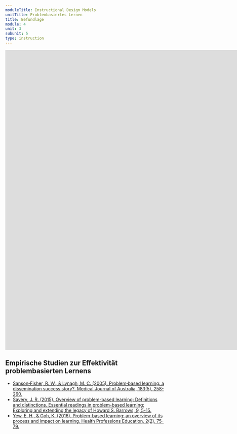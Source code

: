 ```yaml
---
moduleTitle: Instructional Design Models
unitTitle: Problembasiertes Lernen
title: Befundlage
module: 4
unit: 3
subunit: 5
type: instruction
---
```


<iframe width="1922" height="945" src="https://www.youtube.com/embed/2WpvBUj6x9c?autoplay=1" frameborder="0" allow="accelerometer; autoplay; encrypted-media; gyroscope; picture-in-picture" allowfullscreen></iframe>



## Empirische Studien zur Effektivität problembasierten Lernens

* [Sanson‐Fisher, R. W., & Lynagh, M. C. (2005). Problem‐based learning: a dissemination success story?. Medical Journal of Australia, 183(5), 258-260.](https://www.ncbi.nlm.nih.gov/pubmed/16138801)
* [Savery, J. R. (2015). Overview of problem-based learning: Definitions and distinctions. Essential readings in problem-based learning: Exploring and extending the legacy of Howard S. Barrows, 9, 5-15.](https://www.sciencedirect.com/science/article/pii/S2452301116300062)
* [Yew, E. H., & Goh, K. (2016). Problem-based learning: an overview of its process and impact on learning. Health Professions Education, 2(2), 75-79.](https://www.sciencedirect.com/science/article/pii/S2452301116300062)

<!-- ## Savery (2006)

However,  a  recent  report  on  a  systematic  review  and  meta-analysis  on  the  effec-tiveness  of  PBL  used  in  higher  education  programs  for  health  professionals  (Newman,  2003)  stated  that  “existing  overviews  of  the  field  do  not  provide  high  quality  evidence  with which to provide robust answers to questions about the effectiveness of PBL” (p. 5). Specifically  this  analysis  of  research  studies  attempted  to  compare  PBL  with  traditional  approaches to discover if PBL increased performance in adapting to and participating in change; dealing with problems and making reasoned decisions in unfamiliar situations; reasoning critically and creatively; adopting a more universal or holistic approach; practic-ing empathy, appreciating the other person’s point of view; collaborating productive
 -->
<!-- ## Sanson-Fisher & Lynagh (2005)

Over a similar time frame, the problem-based learning (PBL) approach has been widely adopted by undergraduate medical schools, in spite of empirical reviews suggesting that its effectiveness may be limited

Students claim that PBL provides a more satisfying learning experience than traditional methods. While such an outcome is desirable, it is substantively less than the original promise of the approach


kirschner epistemology vs. pedagogic

Six  reviews  of  PBL  have  been  published  in  the  past  decade.Norman and Schmidt’s10 1992 review found that students taughtwith  PBL  curricula  were  superior  in  knowledge  retention  butinferior  in  overall  knowledge  and  competence  when  comparedwith   students   taught   by   traditional   curricula.   Vernon   andBlake,11  in  their  1993  review,  concluded  that  PBL  students’attitudes,  class  attendance  and  mood  were  better  than  those  ofstudents   in   traditional   teaching   institutions.   Albanese   andMitchell12  reported  similar  findings.  Colliver’s8  2000  reviewconcluded  that,  although  some  studies  show  marginal  outcomeadvantages for students educated under PBL, there is no evidenceof  educational  superiority  to  the  extent  one  might  expect  giventhe resource-intensive nature of the PBL curriculum. The reviewby  Nandi  et  al13  in  the  same  year  concluded  that  PBL  studentsconsistently  find  their  course  more  enjoyable  and  demonstratebetter  interpersonal  skills  compared  with  traditionally  trainedstudents.  The  most  recent  review,  conducted  by  Newman14  in2003, indicated that PBL students report greater satisfaction andemploy more productive approaches to study. However, in termsof knowledge accumulation and practice-based outcomes, resultsfrom  the  articles  analysed  were  mixed,  with  some  showingbenefits  for  PBL  students  and  others  indicating  benefits  fortraditionally taught students.

n summarising the evidence to date, it appears that the mostconsistently demonstrated advantage of the PBL approach is thepersonal satisfaction of medical students engaged in this form oflearning and their superior interpersonal skills. The importancegiven  to  these  aspects  of  the  educational  process  is,  perhaps,  amatter of social and institutional values. One could speculate thata more enjoyable, formative educational experience may translateto a greater resilience when coping with potential difficulties inone’s professional life. However, testing such a hypothesis wouldbe  difficult.  Students  following  a  PBL  approach  consistentlygraduate with a knowledge of the basic sciences that is inferior to(or at most on a par with) that of students taught in traditionalcourses.9,10,15  PBL  may  be  more  effective  in  some  topic  areas,such  as  behavioural  sciences14 and psychiatry.16  The  amount  ofbasic science knowledge that is enough to equip an undergradu-ate to successfully and confidently function as a medical practi-tioner is unknown and would be difficult to determine
Evidence that PBL curricula lead to greater retention and recallof  information  and  a  strengthening  of  hypothetico-deductivereasoning  is  not  robust  and  is  mostly  absent  from  researchfindings. As this is one of the educational rationales for adoptinga   PBL   curriculum,   one   must   question   the   reasons   for   thecontinuing  growth  in  popularity  of  PBL. 

> PBL  is  seen  asmore democratic and humanistic: the individual’s voice is valued,and  students  are  no  longer  silent  receptors  of  knowledge  fromtheir superiors
 -->

<!-- ## Yew & Goh (2016)

. Studies on the effectiveness of PBL appear to be mixed, but have generally
shown that students who have experienced PBL
achieve similar or less learning gains when it comes
to short-term knowledge acquisition when compared to
students in a lecture-based learning environment

However, in terms of longer-term knowledge retention,
the results are significantly in PBL's favour

trobel and van Barneveld27 analysed a
number of meta-analyses on the effectiveness of PBL
and found that PBL is more effective than traditional
approaches when the measurement of learning outcomes focused on long-term knowledge retention,
performance or skill-based assessment and mixed
knowledge and skills. It was only when the focus
was on short-term knowledge acquisition and retention
that PBL appeared less effective. PBL therefore
appears to be a superior and effective strategy to “train
competent and skilled practitioners and to promote
long-term retention of knowledge and skills acquired
during the learning experience”

A meta-analysis of studies related to the
effectiveness of PBL in nursing education28 revealed
that PBL has positive effects on student satisfaction
with training, clinical education and skills development. Another review of related literature on the effect
of PBL on developing nursing students’ critical thinking29 showed a positive relationship between the
implementation of PBL as an instructional model and
improvements in critical reasoning. Many of these
studies are often localised, and their results and
methods—while not necessarily generalisable—provide some pedagogical value as guidelines for nurse
educators in considering training frameworks to design
and deliver healthcare curriculum. More rigorous
research is needed to further examine the effects of
PBL on student learning outcomes and performance in
both academic and workplace situations.

In conclusion, the studies reviewed above suggest
that PBL is an effective teaching and learning
approach, particularly when it is evaluated for longterm knowledge retention and applications. One gap in
earlier studies on the effectiveness of PBL is that the
studies tended to focus on medical education. However, there are now increasing number of experimental
studies in other disciplines that provide evidence of the
superior performance of students learning in PBL
conditions as opposed to lecture conditions -->